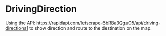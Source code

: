 # DrivingDirection
Using the API: https://rapidapi.com/letscrape-6bRBa3QguO5/api/driving-directions1 to show direction and route to the destination on the map.
